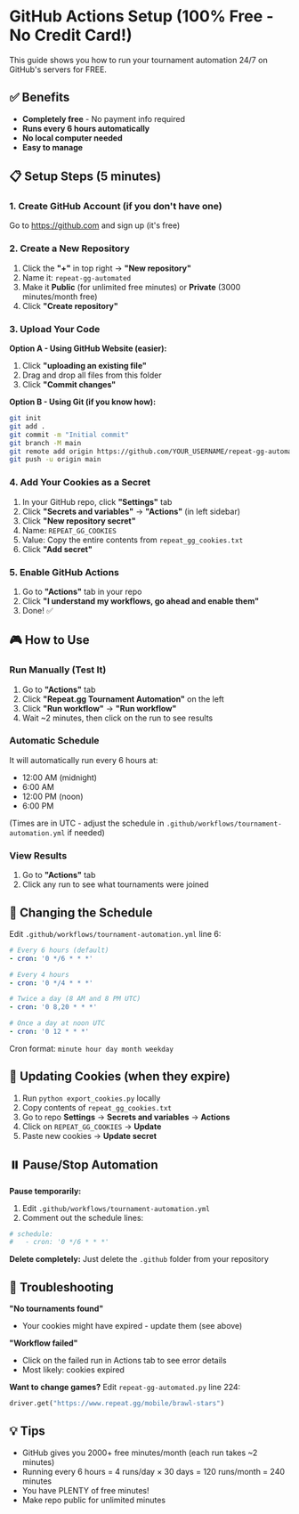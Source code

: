 # GitHub Actions Setup (100% Free - No Credit Card!)

This guide shows you how to run your tournament automation 24/7 on GitHub's servers for FREE.

## ✅ Benefits
- **Completely free** - No payment info required
- **Runs every 6 hours automatically** 
- **No local computer needed**
- **Easy to manage**

## 📋 Setup Steps (5 minutes)

### 1. Create GitHub Account (if you don't have one)
Go to https://github.com and sign up (it's free)

### 2. Create a New Repository
1. Click the **"+"** in top right → **"New repository"**
2. Name it: `repeat-gg-automated`
3. Make it **Public** (for unlimited free minutes) or **Private** (3000 minutes/month free)
4. Click **"Create repository"**

### 3. Upload Your Code
**Option A - Using GitHub Website (easier):**
1. Click **"uploading an existing file"**
2. Drag and drop all files from this folder
3. Click **"Commit changes"**

**Option B - Using Git (if you know how):**
```bash
git init
git add .
git commit -m "Initial commit"
git branch -M main
git remote add origin https://github.com/YOUR_USERNAME/repeat-gg-automated.git
git push -u origin main
```

### 4. Add Your Cookies as a Secret
1. In your GitHub repo, click **"Settings"** tab
2. Click **"Secrets and variables"** → **"Actions"** (in left sidebar)
3. Click **"New repository secret"**
4. Name: `REPEAT_GG_COOKIES`
5. Value: Copy the entire contents from `repeat_gg_cookies.txt`
6. Click **"Add secret"**

### 5. Enable GitHub Actions
1. Go to **"Actions"** tab in your repo
2. Click **"I understand my workflows, go ahead and enable them"**
3. Done! ✅

## 🎮 How to Use

### Run Manually (Test It)
1. Go to **"Actions"** tab
2. Click **"Repeat.gg Tournament Automation"** on the left
3. Click **"Run workflow"** → **"Run workflow"**
4. Wait ~2 minutes, then click on the run to see results

### Automatic Schedule
It will automatically run every 6 hours at:
- 12:00 AM (midnight)
- 6:00 AM
- 12:00 PM (noon)
- 6:00 PM

(Times are in UTC - adjust the schedule in `.github/workflows/tournament-automation.yml` if needed)

### View Results
1. Go to **"Actions"** tab
2. Click any run to see what tournaments were joined

## 🔧 Changing the Schedule

Edit `.github/workflows/tournament-automation.yml` line 6:

```yaml
# Every 6 hours (default)
- cron: '0 */6 * * *'

# Every 4 hours
- cron: '0 */4 * * *'

# Twice a day (8 AM and 8 PM UTC)
- cron: '0 8,20 * * *'

# Once a day at noon UTC
- cron: '0 12 * * *'
```

Cron format: `minute hour day month weekday`

## 🔄 Updating Cookies (when they expire)

1. Run `python export_cookies.py` locally
2. Copy contents of `repeat_gg_cookies.txt`
3. Go to repo **Settings** → **Secrets and variables** → **Actions**
4. Click on `REPEAT_GG_COOKIES` → **Update**
5. Paste new cookies → **Update secret**

## ⏸️ Pause/Stop Automation

**Pause temporarily:**
1. Edit `.github/workflows/tournament-automation.yml`
2. Comment out the schedule lines:
```yaml
# schedule:
#   - cron: '0 */6 * * *'
```

**Delete completely:**
Just delete the `.github` folder from your repository

## 🐛 Troubleshooting

**"No tournaments found"**
- Your cookies might have expired - update them (see above)

**"Workflow failed"**
- Click on the failed run in Actions tab to see error details
- Most likely: cookies expired

**Want to change games?**
Edit `repeat-gg-automated.py` line 224:
```python
driver.get("https://www.repeat.gg/mobile/brawl-stars")
```

## 💡 Tips

- GitHub gives you 2000+ free minutes/month (each run takes ~2 minutes)
- Running every 6 hours = 4 runs/day × 30 days = 120 runs/month = 240 minutes
- You have PLENTY of free minutes!
- Make repo public for unlimited minutes

